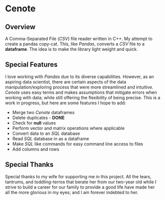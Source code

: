 # Cenote
## Overview
A Comma-Separated File (*CSV*) file reader written in C++. My attempt to create a pandas copy-cat. This, like *Pandas*, converts a *CSV* file to a **dataframe**. The idea is to make the library light weight and quick. 

## Special Features
I love working with *Pandas* due to its diverse capabilities. However, as an aspiring data scientist, there are certain aspects of the data manipulation/exploring process that were more streamlined and intuitive. *Cenote* uses easy terms and makes assumptions that mitigate errors when working with data; while still offering the flexibility of being precise. This is a work in progress, but here are some features I hope to add:
- Merge two *Cenote* dataframes
- Delete duplicates - **DONE**
- Check for **null** values
- Perform vector and matrix operations where applicable
- Convert data to an *SQL* database
- Read *SQL* database in as a dataframe
- Make *SQL* like commands for easy command line access to files
- Add columns and rows

## Special Thanks
Special thanks to my wife for supporting me in this project. All the tears, tantrums, and toddling-terros that berate her from our two-year old while I strive to build a career for our family to provide a good life have made her all the more glorious in my eyes; and I am forever indebted to her.
